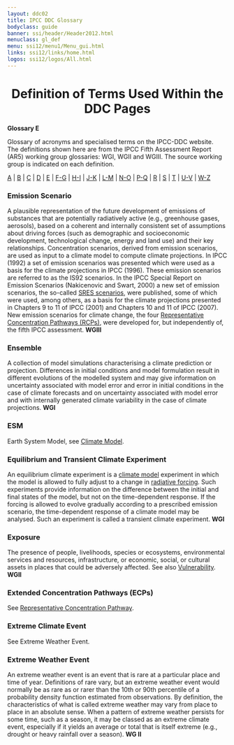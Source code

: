 ```yaml
---
layout: ddc02
title: IPCC DDC Glossary
bodyclass: guide
banner: ssi/header/Header2012.html
menuclass: gl_def
menu: ssi12/menu1/Menu_gui.html
links: ssi12/links/home.html
logos: ssi12/logos/All.html
---
```


<div id="content">

 <div id="pagetit">
   <h1 align="center">Definition of Terms Used Within the DDC Pages</h1>
 </div>
   <!-- End of Page Title Block -->
<p> <b>Glossary E</b></p>
<p> Glossary of acronyms and specialised terms on the IPCC-DDC website.<br> The definitions shown here are from the IPCC Fifth Assessment Report (AR5) working group glossaries: WGI, WGII and WGIII.  The source working group is indicated on each definition. 
</p>
<p>
<a href="glossary_a.html">A</a>
| <a href="glossary_b.html">B</a>
| <a href="glossary_c.html">C</a>
| <a href="glossary_d.html">D</a>
| <a href="glossary_e.html">E</a>
| <a href="glossary_fg.html">F-G</a>
| <a href="glossary_hi.html">H-I</a>
| <a href="glossary_jk.html">J-K</a>
| <a href="glossary_lm.html">L-M</a>
| <a href="glossary_no.html">N-O</a>
| <a href="glossary_pq.html">P-Q</a>
| <a href="glossary_r.html">R</a>
| <a href="glossary_s.html">S</a>
| <a href="glossary_t.html">T</a>
| <a href="glossary_uv.html">U-V</a>
| <a href="glossary_wz.html">W-Z</a>

</p>
<p>
<a name="emissionScenario"></a>
<h3>Emission Scenario</h3><p>A plausible representation of the future development of emissions of substances that are potentially radiatively active (e.g., greenhouse gases, aerosols), based on a coherent and internally consistent set of assumptions about driving forces (such as demographic and socioeconomic development, technological change, energy and land use) and their key relationships. Concentration scenarios, derived from emission scenarios, are used as input to a climate model to compute climate projections. In IPCC (1992) a set of emission scenarios was presented which were used as a basis for the climate projections in IPCC (1996). These emission scenarios are referred to as the IS92 scenarios. In the IPCC Special Report on Emission Scenarios (Nakicenovic and Swart, 2000) a new set of emission scenarios, the so-called <a href="glossary_s.html#sresScenarios">SRES scenarios</a>, were published, some of which were used, among others, as a basis for the climate projections presented in Chapters 9 to 11 of IPCC (2001) and Chapters 10 and 11 of IPCC (2007). New emission scenarios for climate change, the four <a href="glossary_r.html#rcp">Representative Concentration Pathways (RCPs)</a>, were developed for, but independently of, the fifth IPCC assessment. <b>WGIII</b></p>
<a name="ensemble"></a>
<h3>Ensemble</h3><p>A collection of model simulations characterising a climate prediction or projection. Differences in initial conditions and model formulation result in different evolutions of the modelled system and may give information on uncertainty associated with model error and error in initial conditions in the case of climate forecasts and on uncertainty associated with model error and with internally generated climate variability in the case of climate projections. <b>WGI</b></p>
<a name="esm"></a>
<h3>ESM</h3><p>Earth System Model, see <a href="glossary_c.html#climateModel">Climate Model</a>.</p>
<a name="equilibriumAndTransientClimateExperiment"></a>
<h3>Equilibrium and Transient Climate Experiment</h3><p> An equilibrium climate experiment is a <a href="glossary_c.html#climateModel">climate model</a> experiment in which the model is allowed to fully adjust to a change in <a href="glossary_r.html#radiativeForcing"</a>radiative forcing</a>.
Such experiments provide information on the difference between the initial and final states of the model, but not on the time-dependent response. If the forcing is allowed to evolve gradually according to a prescribed emission scenario, the time-dependent response of a climate model may be analysed. Such an experiment is called a transient climate experiment. <b>WGI</b></p>
<a name="exposure"></a>
<h3>Exposure</h3><p>The presence of people, livelihoods, species or ecosystems, environmental services and resources, infrastructure, or economic, social, or cultural assets in places that could be adversely affected. See also <a href="glossary_uv.html#vulnerability">Vulnerability</a>.  <b>WGII</b></p>
<a name="ecp"></a>
<h3>Extended Concentration Pathways (ECPs)</h3><p>See <a href="glossary_r.html#rcp">Representative Concentration Pathway</a>.</p>
<a name="extremeClimate"</a>
<h3>Extreme Climate Event</h3><p>See Extreme Weather Event.</p>
<a name="extremeWeather"</a>
<h3>Extreme Weather Event</h3><p>An extreme weather event is an event that is rare at a particular place and time of year. Definitions of rare vary, but an extreme weather event would normally be as rare as or rarer than the 10th or 90th percentile of a probability density function estimated from observations. By definition, the characteristics of what is called extreme weather may vary from place to place in an absolute sense. When a pattern of extreme weather persists for some time, such as a season, it may be classed as an extreme climate event, especially if it yields an average or total that is itself extreme (e.g., drought or heavy rainfall over a season). <b>WG II</b></p>
</p>

 </div><!-- End demo -->

   
